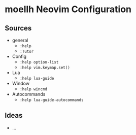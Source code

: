 # moellh Neovim Configuration

## Sources

- general
    - `:help`
    - `:Tutor`
- Config
    - `:help option-list`
    - `:help vim.keymap.set()`
- Lua
    - `:help lua-guide`
- Window
    - `:help wincmd`
- Autocommands
    - `:help lua-guide-autocommands`


## Ideas

- ...
